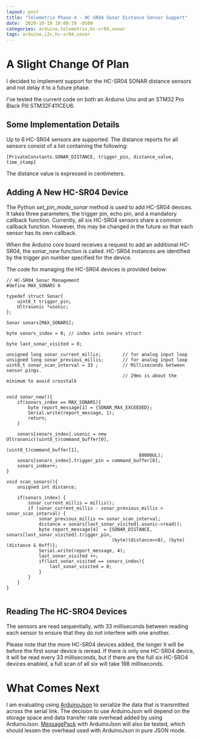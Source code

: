 ```yaml
---
layout: post
title: "Telemetrix Phase 4 - HC-SRO4 Sonar Distance Sensor Support"
date:  2020-10-10 10:00:39 -0500
categories: arduino,telemetrix,hc-sr04,sonar
tags: arduino,i2c,hc-sr04,sonar
---
```

 
# A Slight Change Of Plan
I decided to implement support for the HC-SR04 SONAR distance sensors and not delay it to a future phase.

I've tested the current code on both an Arduino Uno and an STM32 Pro Black Pill STM32F411CEU6.

## Some Implementation Details

Up to 6 HC-SR04 sensors are supported. The distance reports for all sensors consist of a 
list containing the following:

```
[PrivateConstants.SONAR_DISTANCE, trigger_pin, distance_value, time_stamp]
```
The distance value is expressed in centimeters.

## Adding A New HC-SR04 Device
The Python _set_pin_mode_sonar_ method is used to add HC-SR04 devices. It takes three parameters, 
the trigger pin, echo pin, and a mandatory callback function.  Currently, all six HC-SR04 sensors share a
common callback function. However, this may be changed in the future so that
each sensor has its own callback. 

When the Arduino core board receives a request to add an additional HC-SR04, the _sonar_new_ function is called. 
HC-SR04 instances are identified by the trigger pin number specified for the device. 

The code for managing the HC-SR04 devices is provided below: 

```
// HC-SR04 Sonar Management
#define MAX_SONARS 6

typedef struct Sonar{
    uint8_t trigger_pin;
    Ultrasonic *usonic;
};

Sonar sonars[MAX_SONARS];

byte sonars_index = 0; // index into sonars struct

byte last_sonar_visited = 0;

unsigned long sonar_current_millis;        // for analog input loop
unsigned long sonar_previous_millis;       // for analog input loop
uint8_t sonar_scan_interval = 33 ;         // Milliseconds between sensor pings.
                                           // 29ms is about the minimum to avoid crosstalk


void sonar_new(){
    if(sonars_index == MAX_SONARS){
        byte report_message[1] = {SONAR_MAX_EXCEEDED};
        Serial.write(report_message, 1);
        return;
    }

    sonars[sonars_index].usonic = new Ultrasonic((uint8_t)command_buffer[0], 
                                                  (uint8_t)command_buffer[1],
                                                 80000UL);
    sonars[sonars_index].trigger_pin = command_buffer[0];
    sonars_index++;
}

void scan_sonars(){
    unsigned int distance;

    if(sonars_index) {
        sonar_current_millis = millis();
        if (sonar_current_millis - sonar_previous_millis > sonar_scan_interval) {
            sonar_previous_millis += sonar_scan_interval;
            distance = sonars[last_sonar_visited].usonic->read();
            byte report_message[4]  = {SONAR_DISTANCE, sonars[last_sonar_visited].trigger_pin,
                                       (byte)(distance>>8), (byte)(distance & 0xff)};
            Serial.write(report_message, 4);
            last_sonar_visited ++;
            if(last_sonar_visited == sonars_index){
                last_sonar_visited = 0;
            }
        }
    }
}


```

## Reading The HC-SRO4 Devices

The sensors are read sequentially, with 33 milliseconds between 
reading each sensor to ensure that they do not interfere with one another.

Please note that the more HC-SR04 devices
added, the longer it will be before the first sonar device is reread. If there is only
one HC-SR04 device, it will be read every 33 milliseconds, but if there are the full six 
HC-SRO4 devices enabled, a full scan of all six will take 198 milliseconds. 

# What Comes Next
I am evaluating using [ArduinoJson](https://arduinojson.org/) to serialize the data that is transmitted 
across the serial link.  The decision to use ArduinoJson will depend on the
 storage space and data transfer rate overhead added by using ArduinoJson.
[MessagePack](https://msgpack.org/index.html) with ArduinoJson will also be tested, which should lessen the overhead
used with ArduinoJson in pure JSON mode.


